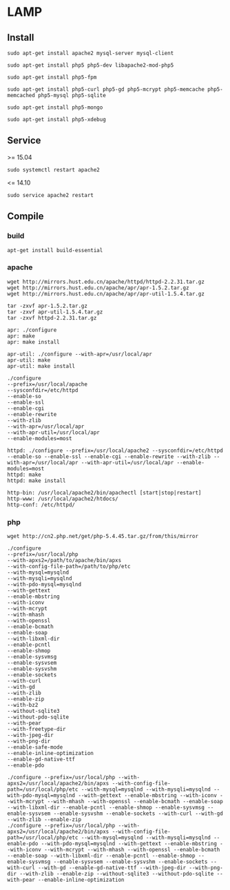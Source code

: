 # LAMP

## Install

    sudo apt-get install apache2 mysql-server mysql-client

    sudo apt-get install php5 php5-dev libapache2-mod-php5
    
    sudo apt-get install php5-fpm
    
    sudo apt-get install php5-curl php5-gd php5-mcrypt php5-memcache php5-memcached php5-mysql php5-sqlite
    
    sudo apt-get install php5-mongo
    
    sudo apt-get install php5-xdebug

## Service

&gt;= 15.04

    sudo systemctl restart apache2

&lt;= 14.10

    sudo service apache2 restart


## Compile

### build
    apt-get install build-essential

### apache
    wget http://mirrors.hust.edu.cn/apache/httpd/httpd-2.2.31.tar.gz
    wget http://mirrors.hust.edu.cn/apache/apr/apr-1.5.2.tar.gz
    wget http://mirrors.hust.edu.cn/apache/apr/apr-util-1.5.4.tar.gz

    tar -zxvf apr-1.5.2.tar.gz
    tar -zxvf apr-util-1.5.4.tar.gz
    tar -zxvf httpd-2.2.31.tar.gz

    apr: ./configure
    apr: make
    apr: make install

    apr-util: ./configure --with-apr=/usr/local/apr
    apr-util: make
    apr-util: make install

    ./configure
    --prefix=/usr/local/apache
    --sysconfdir=/etc/httpd
    --enable-so
    --enable-ssl
    --enable-cgi
    --enable-rewrite
    --with-zlib
    --with-apr=/usr/local/apr
    --with-apr-util=/usr/local/apr
    --enable-modules=most
    
    httpd: ./configure --prefix=/usr/local/apache2 --sysconfdir=/etc/httpd --enable-so --enable-ssl --enable-cgi --enable-rewrite --with-zlib --with-apr=/usr/local/apr --with-apr-util=/usr/local/apr --enable-modules=most
    httpd: make
    httpd: make install

    http-bin: /usr/local/apache2/bin/apachectl [start|stop|restart]
    http-www: /usr/local/apache2/htdocs/
    http-conf: /etc/httpd/

### php
    wget http://cn2.php.net/get/php-5.4.45.tar.gz/from/this/mirror

    ./configure
    --prefix=/usr/local/php
    --with-apxs2=/path/to/apache/bin/apxs
    --with-config-file-path=/path/to/php/etc
    --with-mysql=mysqlnd
    --with-mysqli=mysqlnd
    --with-pdo-mysql=mysqlnd
    --with-gettext
    --enable-mbstring
    --with-iconv
    --with-mcrypt
    --with-mhash
    --with-openssl
    --enable-bcmath
    --enable-soap
    --with-libxml-dir
    --enable-pcntl
    --enable-shmop
    --enable-sysvmsg
    --enable-sysvsem
    --enable-sysvshm
    --enable-sockets
    --with-curl
    --with-gd
    --with-zlib
    --enable-zip
    --with-bz2
    --without-sqlite3
    --without-pdo-sqlite
    --with-pear
    --with-freetype-dir
    --with-jpeg-dir
    --with-png-dir
    --enable-safe-mode
    --enable-inline-optimization
    --enable-gd-native-ttf
    --enable-pdo

    ./configure --prefix=/usr/local/php --with-apxs2=/usr/local/apache2/bin/apxs --with-config-file-path=/usr/local/php/etc --with-mysql=mysqlnd --with-mysqli=mysqlnd --with-pdo-mysql=mysqlnd --with-gettext --enable-mbstring --with-iconv --with-mcrypt --with-mhash --with-openssl --enable-bcmath --enable-soap --with-libxml-dir --enable-pcntl --enable-shmop --enable-sysvmsg --enable-sysvsem --enable-sysvshm --enable-sockets --with-curl --with-gd --with-zlib --enable-zip
    ./configure --prefix=/usr/local/php --with-apxs2=/usr/local/apache2/bin/apxs --with-config-file-path=/usr/local/php/etc --with-mysql=mysqlnd --with-mysqli=mysqlnd --enable-pdo --with-pdo-mysql=mysqlnd --with-gettext --enable-mbstring --with-iconv --with-mcrypt --with-mhash --with-openssl --enable-bcmath --enable-soap --with-libxml-dir --enable-pcntl --enable-shmop --enable-sysvmsg --enable-sysvsem --enable-sysvshm --enable-sockets --with-curl --with-gd --enable-gd-native-ttf --with-jpeg-dir --with-png-dir --with-zlib --enable-zip --without-sqlite3 --without-pdo-sqlite --with-pear --enable-inline-optimization
